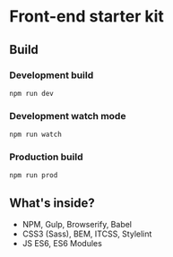 # Front-end starter kit

## Build
### Development build
```npm run dev```

### Development watch mode
```npm run watch```

### Production build
```npm run prod```

## What's inside?
* NPM, Gulp, Browserify, Babel
* CSS3 (Sass), BEM, ITCSS, Stylelint
* JS ES6, ES6 Modules

